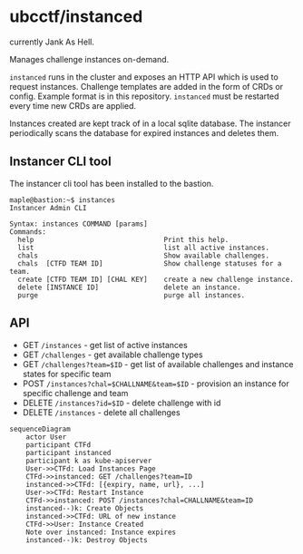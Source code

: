 # ubcctf/instanced

currently Jank As Hell.

Manages challenge instances on-demand.

`instanced` runs in the cluster and exposes an HTTP API which is used to request instances.
Challenge templates are added in the form of CRDs or config. Example format is in this repository.
`instanced` must be restarted every time new CRDs are applied.

Instances created are kept track of in a local sqlite database. The instancer periodically scans the database for expired instances and deletes them.

## Instancer CLI tool
The instancer cli tool has been installed to the bastion.
```
maple@bastion:~$ instances
Instancer Admin CLI

Syntax: instances COMMAND [params]
Commands:
  help                                Print this help.
  list                                list all active instances.
  chals                               Show available challenges.
  chals  [CTFD TEAM ID]               Show challenge statuses for a team.
  create [CTFD TEAM ID] [CHAL KEY]    create a new challenge instance.
  delete [INSTANCE ID]                delete an instance.
  purge                               purge all instances.
```



## API
- GET `/instances` - get list of active instances
- GET `/challenges` - get available challenge types
- GET `/challenges?team=$ID` - get list of available challenges and instance states for specific team
- POST `/instances?chal=$CHALLNAME&team=$ID` - provision an instance for specific challenge and team
- DELETE `/instances?id=$ID` - delete challenge with id
- DELETE `/instances` - delete all challenges


```mermaid
sequenceDiagram
    actor User
    participant CTFd
    participant instanced
    participant k as kube-apiserver
    User->>CTFd: Load Instances Page
    CTFd->>instanced: GET /challenges?team=ID
    instanced->>CTFd: [{expiry, name, url}, ...]
    User->>CTFd: Restart Instance
    CTFd->>instanced: POST /instances?chal=CHALLNAME&team=ID
    instanced--)k: Create Objects
    instanced->>CTFd: URL of new instance
    CTFd->>User: Instance Created
    Note over instanced: Instance expires
    instanced--)k: Destroy Objects
```